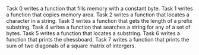 Task 0 writes a function that fills memory with a constant byte.
Task 1 writes a function that copies memory area.
Task 2 writes a function that locates a character in a string.
Task 3 writes a function that gets the length of a prefix substring.
Task 4 writes a function that searches a string for any of a set of bytes.
Task 5 writes a function that locates a substring.
Task 6 writes a function that prints the chessboard.
Task 7 writes a function that prints the sum of two diagonals of a square matrix of intergers.
